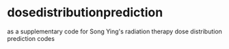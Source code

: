 # dosedistributionprediction
as a supplementary code for Song Ying's radiation therapy dose distribution prediction codes
